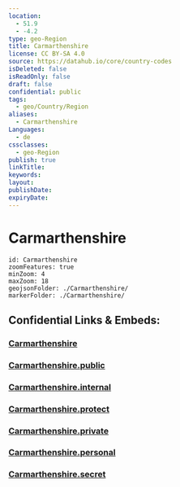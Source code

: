 ```yaml
---
location:
  - 51.9
  - -4.2
type: geo-Region
title: Carmarthenshire
license: CC BY-SA 4.0
source: https://datahub.io/core/country-codes
isDeleted: false
isReadOnly: false
draft: false
confidential: public
tags:
  - geo/Country/Region
aliases:
  - Carmarthenshire
Languages:
  - de
cssclasses:
  - geo-Region
publish: true
linkTitle:
keywords:
layout:
publishDate:
expiryDate:
---
```


# Carmarthenshire

```leaflet
id: Carmarthenshire
zoomFeatures: true 
minZoom: 4 
maxZoom: 18
geojsonFolder: ./Carmarthenshire/
markerFolder: ./Carmarthenshire/
```


## Confidential Links & Embeds: 

### [Carmarthenshire](/_Standards/Earth/Continent/Europe/Europe~North/UK/Wales/counties~Wales/Carmarthenshire.md) 

### [Carmarthenshire.public](/_public/Earth/Continent/Europe/Europe~North/UK/Wales/counties~Wales/Carmarthenshire.public.md) 

### [Carmarthenshire.internal](/_internal/Earth/Continent/Europe/Europe~North/UK/Wales/counties~Wales/Carmarthenshire.internal.md) 

### [Carmarthenshire.protect](/_protect/Earth/Continent/Europe/Europe~North/UK/Wales/counties~Wales/Carmarthenshire.protect.md) 

### [Carmarthenshire.private](/_private/Earth/Continent/Europe/Europe~North/UK/Wales/counties~Wales/Carmarthenshire.private.md) 

### [Carmarthenshire.personal](/_personal/Earth/Continent/Europe/Europe~North/UK/Wales/counties~Wales/Carmarthenshire.personal.md) 

### [Carmarthenshire.secret](/_secret/Earth/Continent/Europe/Europe~North/UK/Wales/counties~Wales/Carmarthenshire.secret.md)

